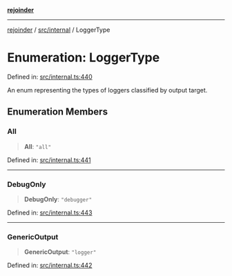 [**rejoinder**](../../../README.md)

***

[rejoinder](../../../README.md) / [src/internal](../README.md) / LoggerType

# Enumeration: LoggerType

Defined in: [src/internal.ts:440](https://github.com/Xunnamius/rejoinder/blob/4c31d61cc2d97962fe915faa47504a4378c59057/src/internal.ts#L440)

An enum representing the types of loggers classified by output target.

## Enumeration Members

### All

> **All**: `"all"`

Defined in: [src/internal.ts:441](https://github.com/Xunnamius/rejoinder/blob/4c31d61cc2d97962fe915faa47504a4378c59057/src/internal.ts#L441)

***

### DebugOnly

> **DebugOnly**: `"debugger"`

Defined in: [src/internal.ts:443](https://github.com/Xunnamius/rejoinder/blob/4c31d61cc2d97962fe915faa47504a4378c59057/src/internal.ts#L443)

***

### GenericOutput

> **GenericOutput**: `"logger"`

Defined in: [src/internal.ts:442](https://github.com/Xunnamius/rejoinder/blob/4c31d61cc2d97962fe915faa47504a4378c59057/src/internal.ts#L442)
